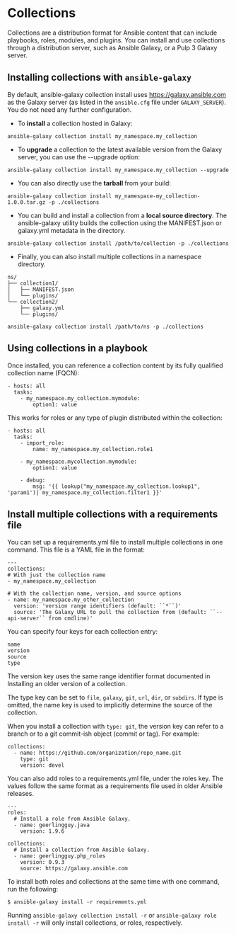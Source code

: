 # Collections

Collections are a distribution format for Ansible content that can include playbooks, roles, modules, and plugins. You can install and use collections through a distribution server, such as Ansible Galaxy, or a Pulp 3 Galaxy server.

## Installing collections with `ansible-galaxy`

By default, ansible-galaxy collection install uses https://galaxy.ansible.com as the Galaxy server (as listed in the `ansible.cfg` file under `GALAXY_SERVER`). You do not need any further configuration.

* To **install** a collection hosted in Galaxy:

```
ansible-galaxy collection install my_namespace.my_collection
```

* To **upgrade** a collection to the latest available version from the Galaxy server, you can use the --upgrade option:

```
ansible-galaxy collection install my_namespace.my_collection --upgrade
```

* You can also directly use the **tarball** from your build:

```
ansible-galaxy collection install my_namespace-my_collection-1.0.0.tar.gz -p ./collections
```

* You can build and install a collection from a **local source directory**.
The ansible-galaxy utility builds the collection using the MANIFEST.json or galaxy.yml metadata in the directory.

```
ansible-galaxy collection install /path/to/collection -p ./collections
```

* Finally, you can also install multiple collections in a namespace directory.
```
ns/
├── collection1/
│   ├── MANIFEST.json
│   └── plugins/
└── collection2/
    ├── galaxy.yml
    └── plugins/
```
```ansible-galaxy collection install /path/to/ns -p ./collections```

## Using collections in a playbook

Once installed, you can reference a collection content by its fully qualified collection name (FQCN):
```
- hosts: all
  tasks:
    - my_namespace.my_collection.mymodule:
        option1: value
```

This works for roles or any type of plugin distributed within the collection:

```
- hosts: all
  tasks:
    - import_role:
        name: my_namespace.my_collection.role1

    - my_namespace.mycollection.mymodule:
        option1: value

    - debug:
        msg: '{{ lookup("my_namespace.my_collection.lookup1", 'param1')| my_namespace.my_collection.filter1 }}'
```

## Install multiple collections with a requirements file

You can set up a requirements.yml file to install multiple collections in one command. This file is a YAML file in the format:
```
---
collections:
# With just the collection name
- my_namespace.my_collection

# With the collection name, version, and source options
- name: my_namespace.my_other_collection
  version: 'version range identifiers (default: ``*``)'
  source: 'The Galaxy URL to pull the collection from (default: ``--api-server`` from cmdline)'
```

You can specify four keys for each collection entry:

```
name
version
source
type
```

The version key uses the same range identifier format documented in Installing an older version of a collection.

The type key can be set to `file`, `galaxy`, `git`, `url`, `dir`, or `subdirs`. If type is omitted, the name key is used to implicitly determine the source of the collection.

When you install a collection with `type: git`, the version key can refer to a branch or to a git commit-ish object (commit or tag). For example:

```
collections:
  - name: https://github.com/organization/repo_name.git
    type: git
    version: devel
```

You can also add roles to a requirements.yml file, under the roles key. The values follow the same format as a requirements file used in older Ansible releases.

```
---
roles:
  # Install a role from Ansible Galaxy.
  - name: geerlingguy.java
    version: 1.9.6

collections:
  # Install a collection from Ansible Galaxy.
  - name: geerlingguy.php_roles
    version: 0.9.3
    source: https://galaxy.ansible.com
```

To install both roles and collections at the same time with one command, run the following:
```
$ ansible-galaxy install -r requirements.yml
```

Running `ansible-galaxy collection install -r` or `ansible-galaxy role install -r` will only install collections, or roles, respectively.

